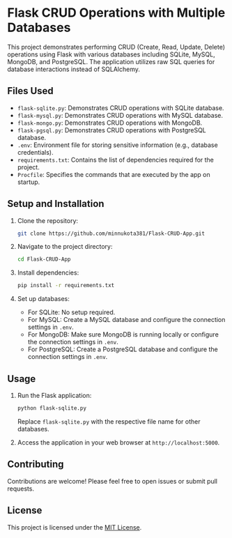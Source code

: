 # Flask CRUD Operations with Multiple Databases

This project demonstrates performing CRUD (Create, Read, Update, Delete) operations using Flask with various databases including SQLite, MySQL, MongoDB, and PostgreSQL. The application utilizes raw SQL queries for database interactions instead of SQLAlchemy.

## Files Used

- `flask-sqlite.py`: Demonstrates CRUD operations with SQLite database.
- `flask-mysql.py`: Demonstrates CRUD operations with MySQL database.
- `flask-mongo.py`: Demonstrates CRUD operations with MongoDB.
- `flask-pgsql.py`: Demonstrates CRUD operations with PostgreSQL database.
- `.env`: Environment file for storing sensitive information (e.g., database credentials).
- `requirements.txt`: Contains the list of dependencies required for the project.
- `Procfile`: Specifies the commands that are executed by the app on startup.

## Setup and Installation

1. Clone the repository:

    ```bash
    git clone https://github.com/minnukota381/Flask-CRUD-App.git
    ```

2. Navigate to the project directory:

    ```bash
    cd Flask-CRUD-App
    ```

3. Install dependencies:

    ```bash
    pip install -r requirements.txt
    ```

4. Set up databases:

   - For SQLite: No setup required.
   - For MySQL: Create a MySQL database and configure the connection settings in `.env`.
   - For MongoDB: Make sure MongoDB is running locally or configure the connection settings in `.env`.
   - For PostgreSQL: Create a PostgreSQL database and configure the connection settings in `.env`.

## Usage

1. Run the Flask application:

    ```bash
    python flask-sqlite.py
    ```

    Replace `flask-sqlite.py` with the respective file name for other databases.

2. Access the application in your web browser at `http://localhost:5000`.

## Contributing

Contributions are welcome! Please feel free to open issues or submit pull requests.

## License

This project is licensed under the [MIT License](LICENSE).
